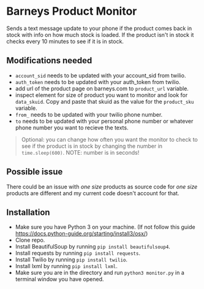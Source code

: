 # Barneys Product Monitor

Sends a text message update to your phone if the product comes back in stock with info on how much stock is loaded. If the product isn't in stock it checks every 10 minutes to see if it is in stock.

Modifications needed
-------------------

- `account_sid` needs to be updated with your account_sid from twilio.
- `auth_token` needs to be updated with your auth_token from twilio.
- add url of the product page on barneys.com to `product_url` variable.
- inspect element for size of product you want to monitor and look for `data_skuid`. Copy and paste that skuid as the value for the `product_sku` variable.
- `from_` needs to be updated with your twilio phone number.
- `to` needs to be updated with your personal phone number or whatever phone number you want to recieve the texts.

> Optional: you can change how often you want the monitor to check to see if the product is in stock by changing the number in `time.sleep(600)`. NOTE: number is in seconds!

Possible issue
--------------

There could be an issue with _one size_ products as source code for _one size_ products are different and my current code doesn't account for that.

Installation
------------
- Make sure you have Python 3 on your machine. (If not follow this guide https://docs.python-guide.org/starting/install3/osx/)
- Clone repo.
- Install BeautifulSoup by running `pip install beautifulsoup4`.
- Install requests by running `pip install requests`.
- Install Twilio by running `pip install twilio`.
- Install lxml by running `pip install lxml`.
- Make sure you are in the directory and run `python3 monitor.py` in a terminal window you have opened.

